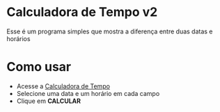 # Calculadora de Tempo v2

Esse é um programa simples que mostra a diferença entre duas datas e horários

# Como usar

-   Acesse a [Calculadora de Tempo](https://dark13666.github.io/calculadora-de-tempo 'Calculadora de Tempo')
-   Selecione uma data e um horário em cada campo
-   Clique em **CALCULAR**

